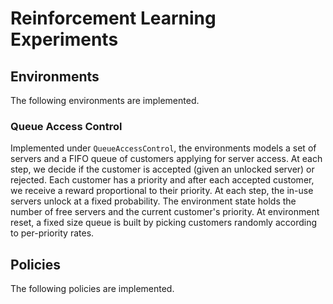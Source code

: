 # Reinforcement Learning Experiments


## Environments

The following environments are implemented.

### Queue Access Control

Implemented under `QueueAccessControl`, the environments models a set of servers and a FIFO queue of customers applying for server access. At each step, we decide if the customer is accepted (given an unlocked server) or rejected. Each customer has a priority and after each accepted customer, we receive a reward proportional to their priority. At each step, the in-use servers unlock at a fixed probability. The environment state holds the number of free servers and the current customer's priority. At environment reset, a fixed size queue is built by picking customers randomly according to per-priority rates. 

## Policies

The following policies are implemented.